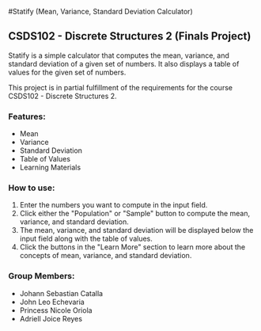 #Statify (Mean, Variance, Standard Deviation Calculator)
## CSDS102 - Discrete Structures 2 (Finals Project)

Statify is a simple calculator that computes the mean, variance, and standard deviation of a given set of numbers. It also displays a table of values for the given set of numbers.

This project is in partial fulfillment of the requirements for the course CSDS102 - Discrete Structures 2.

### Features:
- Mean
- Variance
- Standard Deviation
- Table of Values
- Learning Materials

### How to use:
1. Enter the numbers you want to compute in the input field.
2. Click either the "Population" or "Sample" button to compute the mean, variance, and standard deviation.
3. The mean, variance, and standard deviation will be displayed below the input field along with the table of values.
4. Click the buttons in the "Learn More" section to learn more about the concepts of mean, variance, and standard deviation.

### Group Members:
- Johann Sebastian Catalla
- John Leo Echevaria
- Princess Nicole Oriola
- Adriell Joice Reyes